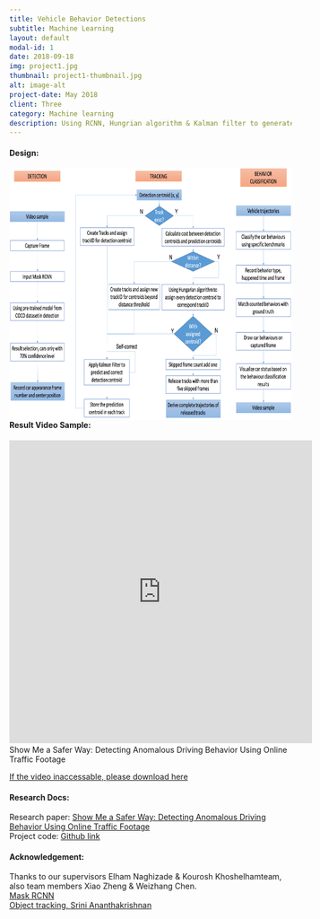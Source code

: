 ```yaml
---
title: Vehicle Behavior Detections
subtitle: Machine Learning
layout: default
modal-id: 1
date: 2018-09-18
img: project1.jpg
thumbnail: project1-thumbnail.jpg
alt: image-alt
project-date: May 2018
client: Three
category: Machine learning
description: Using RCNN, Hungrian algorithm & Kalman filter to generate an integrated system that accurately detects, tracks and classifies vehicles using online traffic camera feed.
---
```


#### Design:   
<img src="/img/portfolio/Flow chart master.png" alt="" style="float: left; margin-right: 10px; width:720px;height:450px;" /> 

#### Result Video Sample:
<iframe width="540" height="540" src="https://www.youtube.com/embed/mTFlKedstPs" frameborder="0" allow="accelerometer; autoplay; encrypted-media; gyroscope; picture-in-picture" allowfullscreen></iframe>
<figcaption class="caption">Show Me a Safer Way: Detecting Anomalous Driving Behavior Using Online Traffic Footage</figcaption>

[If the video inaccessable, please download here](https://github.com/JoyceWufm/Detecting-Anomalous-Driving-Behavior/blob/master/Result%20sample.mp4)

#### Research Docs:
Research paper: [Show Me a Safer Way: Detecting Anomalous Driving Behavior Using Online Traffic Footage](https://github.com/JoyceWufm/joycewufm.github.io/blob/master/docs/Show_Me_a_Safer_Way__Detecting_Anomalous_Driving_Behavior_Using_Online_Traffic_Footage.pdf)  
Project code: [Github link](https://github.com/JoyceWufm/Master-research-project)
     
#### Acknowledgement:
Thanks to our supervisors Elham Naghizade & Kourosh Khoshelhamteam, also team members Xiao Zheng & Weizhang Chen.    
[Mask RCNN](https://github.com/matterport/Mask_RCNN)  
[Object tracking, Srini Ananthakrishnan](https://github.com/matterport/Mask_RCNN)  
